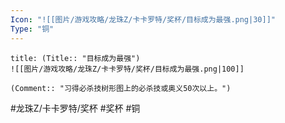 ```yaml
---
Icon: "![[图片/游戏攻略/龙珠Z/卡卡罗特/奖杯/目标成为最强.png|30]]"
Type: "铜"
---
```

```ad-common-bronze-trophy
title: (Title:: "目标成为最强")
![[图片/游戏攻略/龙珠Z/卡卡罗特/奖杯/目标成为最强.png|100]]

(Comment:: "习得必杀技树形图上的必杀技或奥义50次以上。")
```

#龙珠Z/卡卡罗特/奖杯 #奖杯 #铜
